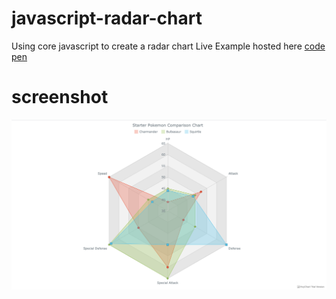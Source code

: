 # javascript-radar-chart
Using core javascript to create a radar chart
Live Example hosted here [code pen](https://codepen.io/isaacpitwa/full/abdJNOz) 

# screenshot
![Alt 'Javasript Radar Chart'](/screenshot/screenshot1.png?raw=true "Javasript Radar Chart")
